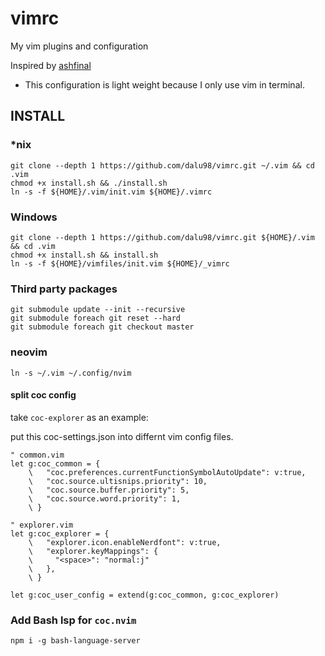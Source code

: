 # vimrc

My vim plugins and configuration

Inspired by [ashfinal](https://github.com/ashfinal/vimrc-config)

* This configuration is light weight because I only use vim in terminal.

## INSTALL

### *nix

    git clone --depth 1 https://github.com/dalu98/vimrc.git ~/.vim && cd .vim
    chmod +x install.sh && ./install.sh
    ln -s -f ${HOME}/.vim/init.vim ${HOME}/.vimrc

### Windows

    git clone --depth 1 https://github.com/dalu98/vimrc.git ${HOME}/.vim && cd .vim
    chmod +x install.sh && install.sh
    ln -s -f ${HOME}/vimfiles/init.vim ${HOME}/_vimrc

### Third party packages

    git submodule update --init --recursive
    git submodule foreach git reset --hard
    git submodule foreach git checkout master

### neovim

    ln -s ~/.vim ~/.config/nvim

#### split coc config

take `coc-explorer` as an example:

put this coc-settings.json into differnt vim config files.

```vim script
" common.vim
let g:coc_common = {
    \   "coc.preferences.currentFunctionSymbolAutoUpdate": v:true,
    \   "coc.source.ultisnips.priority": 10,
    \   "coc.source.buffer.priority": 5,
    \   "coc.source.word.priority": 1,
    \ }

" explorer.vim
let g:coc_explorer = {
    \   "explorer.icon.enableNerdfont": v:true,
    \   "explorer.keyMappings": {
    \     "<space>": "normal:j"
    \   },
    \ }

let g:coc_user_config = extend(g:coc_common, g:coc_explorer)
```

### Add Bash lsp for `coc.nvim`

    npm i -g bash-language-server
